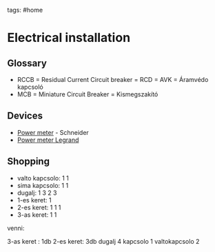 tags: #home

Electrical installation
========================

Glossary
--------

* RCCB = Residual Current Circuit breaker = RCD = AVK = Áramvédo kapcsoló
* MCB = Miniature Circuit Breaker = Kismegszakító

Devices
-------

-   [Power meter] - Schneider
-   [Power meter Legrand]

Shopping
---

* valto kapcsolo: 1 1
* sima kapcsolo: 1 1
* dugalj: 1 3 2 3
* 1-es keret: 1
* 2-es keret: 1 1 1
* 3-as keret: 1 1

venni:

3-as keret : 1db
2-es keret: 3db
dugalj 4
kapcsolo 1
valtokapcsolo 2

  [Power meter]: https://www.zigbee2mqtt.io/devices/A9MEM1570.html
  [Power meter Legrand]: https://elektrikstore.hu/Legrand-Netatmo-412015-CX3-fogyasztasmero-1-modul-szeles-1-db-zart-aramvaltoval-szallitva-80A-bezs
